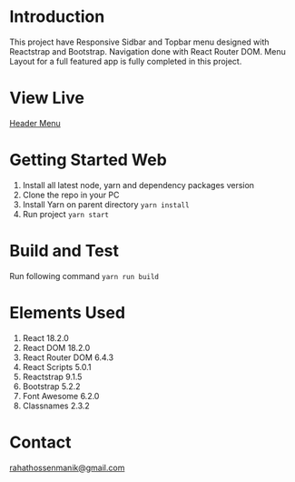 # Introduction

This project have Responsive Sidbar and Topbar menu designed with Reactstrap and Bootstrap.
Navigation done with React Router DOM.
Menu Layout for a full featured app is fully completed in this project.

# View Live

[Header Menu](https://6qvfix-3000.preview.csb.app/)

# Getting Started Web

1. Install all latest node, yarn and dependency packages version
2. Clone the repo in your PC
3. Install Yarn on parent directory
   `yarn install`
4. Run project
   `yarn start`

# Build and Test

Run following command
`yarn run build`

# Elements Used

1.  React 18.2.0
2.  React DOM 18.2.0
3.  React Router DOM 6.4.3
4.  React Scripts 5.0.1
5.  Reactstrap 9.1.5
6.  Bootstrap 5.2.2
7.  Font Awesome 6.2.0
8.  Classnames 2.3.2

# Contact

[rahathossenmanik@gmail.com](mailto:rahathossenmanik@gmail.com)
